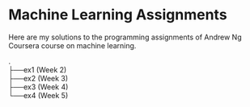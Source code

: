 # Machine Learning Assignments

Here are my solutions to the programming assignments of Andrew Ng Coursera course on machine learning.


.  
├──ex1 (Week 2)  
├──ex2 (Week 3)  
├──ex3 (Week 4)  
└──ex4 (Week 5)
